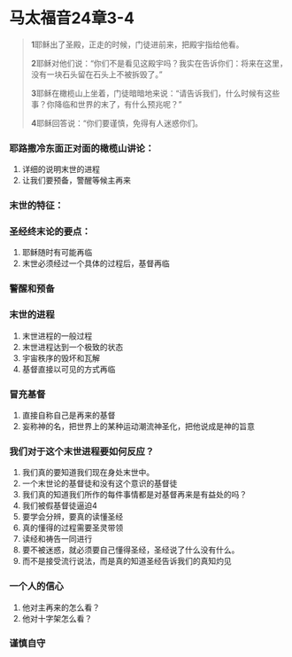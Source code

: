 # 马太福音24章3-4

> **1**耶稣出了圣殿，正走的时候，门徒进前来，把殿宇指给他看。
>
> **2**耶稣对他们说：“你们不是看见这殿宇吗？我实在告诉你们：将来在这里，没有一块石头留在石头上不被拆毁了。”
>
> **3**耶稣在橄榄山上坐着，门徒暗暗地来说：“请告诉我们，什么时候有这些事？你降临和世界的末了，有什么预兆呢？”
>
> **4**耶稣回答说：“你们要谨慎，免得有人迷惑你们。

### 耶路撒冷东面正对面的橄榄山讲论：

1. 详细的说明末世的进程
2. 让我们要预备，警醒等候主再来

### 末世的特征：

### 圣经终末论的要点：

1. 耶稣随时有可能再临
2. 末世必须经过一个具体的过程后，基督再临

### 警醒和预备

### 末世的进程

1. 末世进程的一般过程
2. 末世进程达到一个极致的状态
3. 宇宙秩序的毁坏和瓦解
4. 基督直接以可见的方式再临

### 冒充基督

1. 直接自称自己是再来的基督
2. 妄称神的名，把世界上的某种运动潮流神圣化，把他说成是神的旨意

### 我们对于这个末世进程要如何反应？

1. 我们真的要知道我们现在身处末世中。
2. 一个末世论的基督徒和没有这个意识的基督徒
3. 我们真的知道我们所作的每件事情都是对基督再来是有益处的吗？
4. 我们被假基督徒逼迫4
5. 要学会分辨，要真的读懂圣经
6. 真的懂得的过程需要圣灵带领
7. 读经和祷告一同进行
8. 要不被迷惑，就必须要自己懂得圣经，圣经说了什么没有什么。
9. 而不是接受流行说法，而是真的知道圣经告诉我们的真知灼见

### 一个人的信心

1. 他对主再来的怎么看？
2. 他对十字架怎么看？

### 谨慎自守
